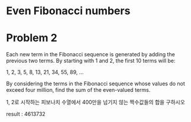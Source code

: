 # Even Fibonacci numbers
   
# Problem 2
Each new term in the Fibonacci sequence is generated by adding the previous two terms. By starting with 1 and 2, the first 10 terms will be:

1, 2, 3, 5, 8, 13, 21, 34, 55, 89, ...

By considering the terms in the Fibonacci sequence whose values do not exceed four million, find the sum of the even-valued terms.

1, 2로 시작하는 피보나치 수열에서 400만을 넘기지 않는 짝수값들의 합을 구하시오

result : 4613732